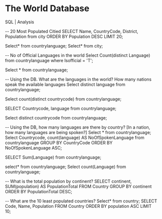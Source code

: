 # The World Database
SQL | Analysis

-- 20 Most Populated Citied
SELECT Name, CountryCode, District, Population from city 
ORDER BY Population DESC 
LIMIT 20;

Select* from countrylanguage;
Select* from city;

-- No of Official Languages in the world
Select Count(distinct Language) 
from countrylanguage where Isofficial = 'T';

Select * from countrylanguage;

-- Using the DB. What are the languages in the world? How many nations speak the available languages
Select distinct language 
from countrylanguage;

Select count(distinct countrycode) 
from countrylanguage;

SELECT Countrycode, language from countrylanguage;

Select distinct countrycode
from countrylanguage;

-- Using the DB, how many languages are there by country? [In a nation, how many languages are being spoken?]
Select * from countrylanguage;
Select Countrycode, 
count(language) 
AS NoOfSpokenLanguage 
from countrylanguage 
GROUP BY CountryCode
ORDER BY NoOfSpokenLanguage ASC;

SELECT Sum(Language) from countrylanguage;

select* from countrylanguage;
Select count(Language) 
from countrylanguage;

-- What is the total population by continent?
SELECT continent, SUM(population) AS PopulationTotal
FROM Country
GROUP BY continent
ORDER BY PopulationTotal DESC;

-- What are the 10 least populated countries?
Select* from country;
SELECT Code, Name, Population
FROM Country
ORDER BY population ASC
LIMIT 10;
